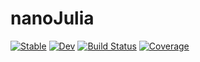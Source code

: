 # nanoJulia

[![Stable](https://img.shields.io/badge/docs-stable-blue.svg)](https://godkin1211.github.io/nanoJulia.jl/stable)
[![Dev](https://img.shields.io/badge/docs-dev-blue.svg)](https://godkin1211.github.io/nanoJulia.jl/dev)
[![Build Status](https://github.com/godkin1211/nanoJulia.jl/workflows/CI/badge.svg)](https://github.com/godkin1211/nanoJulia.jl/actions)
[![Coverage](https://codecov.io/gh/godkin1211/nanoJulia.jl/branch/master/graph/badge.svg)](https://codecov.io/gh/godkin1211/nanoJulia.jl)
